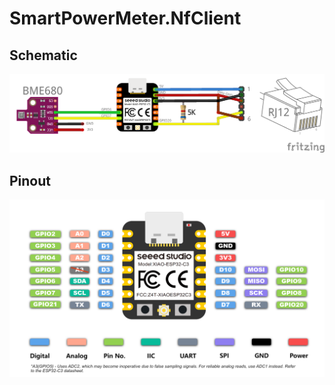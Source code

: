 # SmartPowerMeter.NfClient

## Schematic

![XIAO ESP32C3 Pinout](Resources/xiao-esp32c3-schematic.png)

## Pinout

![XIAO ESP32C3 Pinout](Resources/xiao-esp32c3-pinout.png)
